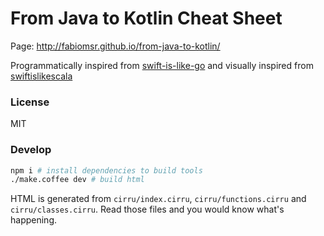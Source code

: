 # From Java to Kotlin Cheat Sheet

Page: http://fabiomsr.github.io/from-java-to-kotlin/

Programmatically inspired from [swift-is-like-go](https://github.com/jiyinyiyong/swift-is-like-go) and visually inspired from [swiftislikescala](https://github.com/leverich/swiftislikescala)

### License

MIT

### Develop

```bash
npm i # install dependencies to build tools
./make.coffee dev # build html
```

HTML is generated from `cirru/index.cirru`, `cirru/functions.cirru` and `cirru/classes.cirru`.
Read those files and you would know what's happening.
